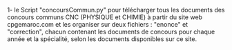 1- le Script "concoursCommun.py" pour télécharger tous les documents des concours communs CNC (PHYSIQUE et CHIMIE) à partir du site web cpgemaroc.com
et les organiser sur deux fichiers : "enonce" et "correction", chacun contenant les documents de concours pour chaque année et la spécialité, 
selon les documents disponibles sur ce site.
